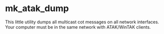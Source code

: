 # mk_atak_dump

This little utility dumps all multicast cot messages on all network interfaces. Your computer must be in the same network with ATAK/WinTAK clients.

